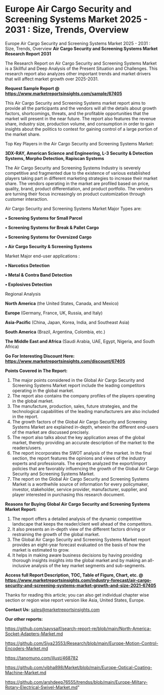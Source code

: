 # Europe Air Cargo Security and Screening Systems Market 2025 - 2031 : Size, Trends, Overview
Europe Air Cargo Security and Screening Systems Market 2025 - 2031 : Size, Trends, Overview
<strong>Air Cargo Security and Screening Systems Market Research Report 2031</strong>

The Research Report on Air Cargo Security and Screening Systems Market is a Skillful and Deep Analysis of the Present Situation and Challenges. This research report also analyzes other important trends and market drivers that will affect market growth over 2025-2031.

<strong>Request Sample Report @ <a href=https://www.marketreportsinsights.com/sample/67405>https://www.marketreportsinsights.com/sample/67405</a></strong>

This Air Cargo Security and Screening Systems market report aims to provide all the participants and the vendors will all the details about growth factors, shortcomings, threats, and the profitable opportunities that the market will present in the near future. The report also features the revenue share, industry size, production volume, and consumption in order to gain insights about the politics to contest for gaining control of a large portion of the market share.

Top Key Players in the Air Cargo Security and Screening Systems Market:

<strong>3DX-RAY, American Science and Engineering, L-3 Security & Detection Systems, Morpho Detection, Rapiscan Systems</strong>

The Air Cargo Security and Screening Systems Industry is severely competitive and fragmented due to the existence of various established players taking part in different marketing strategies to increase their market share. The vendors operating in the market are profiled based on price, quality, brand, product differentiation, and product portfolio. The vendors are turning their focus increasingly on product customization through customer interaction.

Air Cargo Security and Screening Systems Market Major Types are:

<strong>• Screening Systems for Small Parcel

• Screening Systems for Break & Pallet Cargo

• Screening Systems for Oversized Cargo

• Air Cargo Security & Screening Systems</strong>

Market Major end-user applications :

<strong>• Narcotics Detection

• Metal & Contra Band Detection

• Explosives Detection</strong>

Regional Analysis

</u><strong><b>North America</b></strong> (the United States, Canada, and Mexico)

<strong><b>Europe </b></strong>(Germany, France, UK, Russia, and Italy)

<strong><b>Asia-Pacific</b></strong> (China, Japan, Korea, India, and Southeast Asia)

<strong><b>South America</b></strong> (Brazil, Argentina, Colombia, etc.)

<strong><b>The Middle East and Africa</b></strong> (Saudi Arabia, UAE, Egypt, Nigeria, and South Africa)

<strong>Go For Interesting Discount Here: <a href=https://www.marketreportsinsights.com/discount/67405>https://www.marketreportsinsights.com/discount/67405</a></strong>

<strong>Points Covered in The Report:</strong>
<ol>
  <li>The major points considered in the Global Air Cargo Security and Screening Systems Market report include the leading competitors operating in the global market.</li>
  <li>The report also contains the company profiles of the players operating in the global market.</li>
  <li>The manufacture, production, sales, future strategies, and the technological capabilities of the leading manufacturers are also included in the report.</li>
  <li>The growth factors of the Global Air Cargo Security and Screening Systems Market are explained in-depth, wherein the different end-users of the market are discussed precisely.</li>
  <li>The report also talks about the key application areas of the global market, thereby providing an accurate description of the market to the readers/users.</li>
  <li>The report incorporates the SWOT analysis of the market. In the final section, the report features the opinions and views of the industry experts and professionals. The experts analyzed the export/import policies that are favorably influencing the growth of the Global Air Cargo Security and Screening Systems Market.</li>
  <li>The report on the Global Air Cargo Security and Screening Systems Market is a worthwhile source of information for every policymaker, investor, stakeholder, service provider, manufacturer, supplier, and player interested in purchasing this research document.</li>
</ol>
<strong>Reasons for Buying Global Air Cargo Security and Screening Systems Market Report:</strong>

<ol>
  <li>The report offers a detailed analysis of the dynamic competitive landscape that keeps the reader/client well ahead of the competitors.</li>
  <li>It also presents an in-depth view of the different factors driving or restraining the growth of the global market.</li>
  <li>The Global Air Cargo Security and Screening Systems Market report provides an eight-year forecast evaluated on the basis of how the market is estimated to grow.</li>
  <li>It helps in making aware business decisions by having providing thorough insights insights into the global market and by making an all-inclusive analysis of the key market segments and sub-segments.</li>
</ol>
<strong>Access full Report Description, TOC, Table of Figure, Chart, etc. @ <a href=https://www.marketreportsinsights.com/industry-forecast/air-cargo-security-and-screening-systems-market-growth-and-size-2021-67405>https://www.marketreportsinsights.com/industry-forecast/air-cargo-security-and-screening-systems-market-growth-and-size-2021-67405</a></strong>


Thanks for reading this article; you can also get individual chapter wise section or region wise report version like Asia, United States, Europe.

<strong>Contact Us:</strong>
sales@marketreportsinsights.com

<strong>Our other reports:</strong>

<a href=https://github.com/sayysaif/search-report-re/blob/main/North-America-Socket-Adapters-Market.md>https://github.com/sayysaif/search-report-re/blob/main/North-America-Socket-Adapters-Market.md</a>

<a href=https://github.com/Siya23553/Research/blob/main/Europe-Motion-Control-Encoders-Market.md>https://github.com/Siya23553/Research/blob/main/Europe-Motion-Control-Encoders-Market.md</a>

<a href=https://tanomuno.com/illust/468782>https://tanomuno.com/illust/468782</a>

<a href=https://github.com/vibha898/Market/blob/main/Europe-Optical-Coating-Machine-Market.md>https://github.com/vibha898/Market/blob/main/Europe-Optical-Coating-Machine-Market.md</a>

<a href=https://github.com/arshdeep76555/trendss/blob/main/Europe-Miltary-Rotary-Electrical-Swivel-Market.md>https://github.com/arshdeep76555/trendss/blob/main/Europe-Miltary-Rotary-Electrical-Swivel-Market.md</a>"
